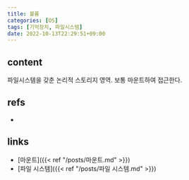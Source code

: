 ```yaml
---
title: 볼륨
categories: [OS]
tags: [기억장치, 파일시스템]
date: 2022-10-13T22:29:51+09:00
---
```


## content
파일시스템을 갖춘 논리적 스토리지 영역. 보통 마운트하여 접근한다.


## refs
- 


## links
- [마운트]({{< ref "/posts/마운트.md" >}})
- [파일 시스템]({{< ref "/posts/파일 시스템.md" >}})
